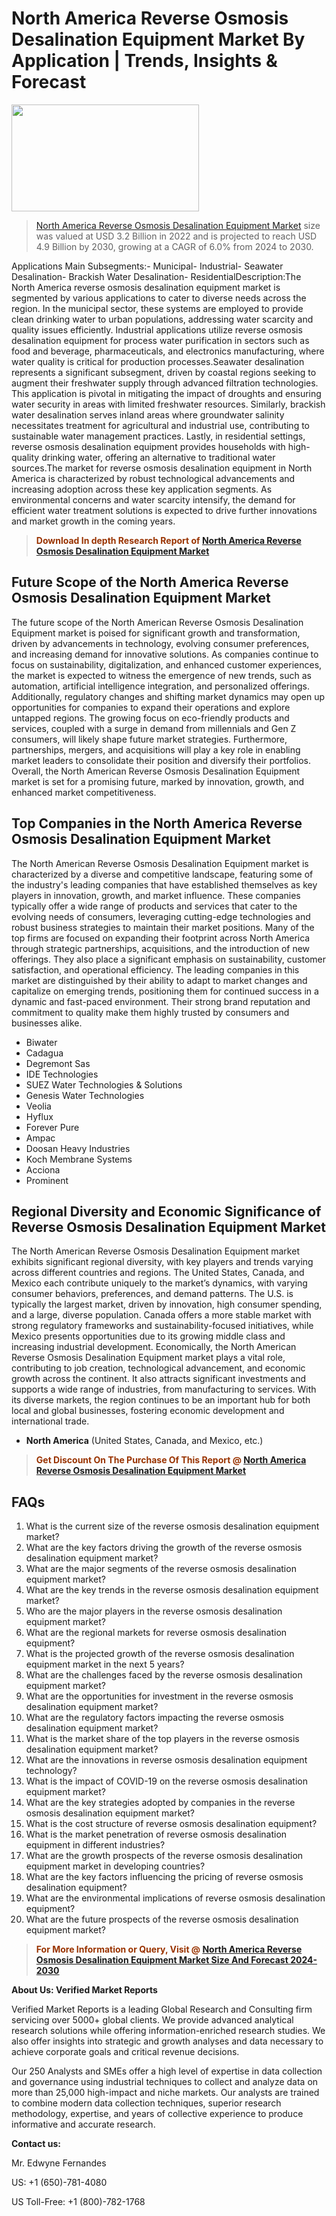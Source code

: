 <p><h1>North America Reverse Osmosis Desalination Equipment Market By Application | Trends, Insights & Forecast</h1><p><img class="aligncenter size-medium wp-image-105565" src="https://ffe5etoiles.com/wp-content/uploads/2025/01/MST7-300x171.png" alt="" width="300" height="171" /></p><blockquote><p><a href="https://www.verifiedmarketreports.com/download-sample/?rid=323994&utm_source=Github-NA&utm_medium=355" target="_blank">North America Reverse Osmosis Desalination Equipment Market</a> size was valued at USD 3.2 Billion in 2022 and is projected to reach USD 4.9 Billion by 2030, growing at a CAGR of 6.0% from 2024 to 2030.</p></blockquote>Applications Main Subsegments:- Municipal- Industrial- Seawater Desalination- Brackish Water Desalination- ResidentialDescription:The North America reverse osmosis desalination equipment market is segmented by various applications to cater to diverse needs across the region. In the municipal sector, these systems are employed to provide clean drinking water to urban populations, addressing water scarcity and quality issues efficiently. Industrial applications utilize reverse osmosis desalination equipment for process water purification in sectors such as food and beverage, pharmaceuticals, and electronics manufacturing, where water quality is critical for production processes.Seawater desalination represents a significant subsegment, driven by coastal regions seeking to augment their freshwater supply through advanced filtration technologies. This application is pivotal in mitigating the impact of droughts and ensuring water security in areas with limited freshwater resources. Similarly, brackish water desalination serves inland areas where groundwater salinity necessitates treatment for agricultural and industrial use, contributing to sustainable water management practices. Lastly, in residential settings, reverse osmosis desalination equipment provides households with high-quality drinking water, offering an alternative to traditional water sources.The market for reverse osmosis desalination equipment in North America is characterized by robust technological advancements and increasing adoption across these key application segments. As environmental concerns and water scarcity intensify, the demand for efficient water treatment solutions is expected to drive further innovations and market growth in the coming years.</p><blockquote><p><span style="color: #993300;"><strong>Download In depth Research Report of <a href="https://www.verifiedmarketreports.com/download-sample/?rid=323994&utm_source=Github-NA&utm_medium=355">North America Reverse Osmosis Desalination Equipment Market</a></strong></span></p></blockquote><h2>Future Scope of the North America Reverse Osmosis Desalination Equipment Market</h2><p>The future scope of the North American Reverse Osmosis Desalination Equipment market is poised for significant growth and transformation, driven by advancements in technology, evolving consumer preferences, and increasing demand for innovative solutions. As companies continue to focus on sustainability, digitalization, and enhanced customer experiences, the market is expected to witness the emergence of new trends, such as automation, artificial intelligence integration, and personalized offerings. Additionally, regulatory changes and shifting market dynamics may open up opportunities for companies to expand their operations and explore untapped regions. The growing focus on eco-friendly products and services, coupled with a surge in demand from millennials and Gen Z consumers, will likely shape future market strategies. Furthermore, partnerships, mergers, and acquisitions will play a key role in enabling market leaders to consolidate their position and diversify their portfolios. Overall, the North American Reverse Osmosis Desalination Equipment market is set for a promising future, marked by innovation, growth, and enhanced market competitiveness.</p><h2>Top Companies in the North America Reverse Osmosis Desalination Equipment Market</h2><p>The North American Reverse Osmosis Desalination Equipment market is characterized by a diverse and competitive landscape, featuring some of the industry's leading companies that have established themselves as key players in innovation, growth, and market influence. These companies typically offer a wide range of products and services that cater to the evolving needs of consumers, leveraging cutting-edge technologies and robust business strategies to maintain their market positions. Many of the top firms are focused on expanding their footprint across North America through strategic partnerships, acquisitions, and the introduction of new offerings. They also place a significant emphasis on sustainability, customer satisfaction, and operational efficiency. The leading companies in this market are distinguished by their ability to adapt to market changes and capitalize on emerging trends, positioning them for continued success in a dynamic and fast-paced environment. Their strong brand reputation and commitment to quality make them highly trusted by consumers and businesses alike.</p><p><ul><li>Biwater </li><li> Cadagua </li><li> Degremont Sas </li><li> IDE Technologies </li><li> SUEZ Water Technologies & Solutions </li><li> Genesis Water Technologies </li><li> Veolia </li><li> Hyflux </li><li> Forever Pure </li><li> Ampac </li><li> Doosan Heavy Industries </li><li> Koch Membrane Systems </li><li> Acciona </li><li> Prominent</li></ul></p><h2>Regional Diversity and Economic Significance of Reverse Osmosis Desalination Equipment Market</h2><p>The North American Reverse Osmosis Desalination Equipment market exhibits significant regional diversity, with key players and trends varying across different countries and regions. The United States, Canada, and Mexico each contribute uniquely to the market’s dynamics, with varying consumer behaviors, preferences, and demand patterns. The U.S. is typically the largest market, driven by innovation, high consumer spending, and a large, diverse population. Canada offers a more stable market with strong regulatory frameworks and sustainability-focused initiatives, while Mexico presents opportunities due to its growing middle class and increasing industrial development. Economically, the North American Reverse Osmosis Desalination Equipment market plays a vital role, contributing to job creation, technological advancement, and economic growth across the continent. It also attracts significant investments and supports a wide range of industries, from manufacturing to services. With its diverse markets, the region continues to be an important hub for both local and global businesses, fostering economic development and international trade.</p><ul> <li><strong>North America</strong> (United States, Canada, and Mexico, etc.)</li></ul><blockquote><p><span style="color: #993300;"><strong>Get Discount On The Purchase Of This Report @ <a href="https://www.verifiedmarketreports.com/ask-for-discount/?rid=323994&utm_source=Github-NA&utm_medium=355">North America Reverse Osmosis Desalination Equipment Market</a></strong></span></p></blockquote><h2>FAQs</h2><p><ol> <li>What is the current size of the reverse osmosis desalination equipment market?</div><div></li> <li>What are the key factors driving the growth of the reverse osmosis desalination equipment market?</div><div></li> <li>What are the major segments of the reverse osmosis desalination equipment market?</div><div></li> <li>What are the key trends in the reverse osmosis desalination equipment market?</div><div></li> <li>Who are the major players in the reverse osmosis desalination equipment market?</div><div></li> <li>What are the regional markets for reverse osmosis desalination equipment?</div><div></li> <li>What is the projected growth of the reverse osmosis desalination equipment market in the next 5 years?</div><div></li> <li>What are the challenges faced by the reverse osmosis desalination equipment market?</div><div></li> <li>What are the opportunities for investment in the reverse osmosis desalination equipment market?</div><div></li> <li>What are the regulatory factors impacting the reverse osmosis desalination equipment market?</div><div></li> <li>What is the market share of the top players in the reverse osmosis desalination equipment market?</div><div></li> <li>What are the innovations in reverse osmosis desalination equipment technology?</div><div></li> <li>What is the impact of COVID-19 on the reverse osmosis desalination equipment market?</div><div></li> <li>What are the key strategies adopted by companies in the reverse osmosis desalination equipment market?</div><div></li> <li>What is the cost structure of reverse osmosis desalination equipment?</div><div></li> <li>What is the market penetration of reverse osmosis desalination equipment in different industries?</div><div></li> <li>What are the growth prospects of the reverse osmosis desalination equipment market in developing countries?</div><div></li> <li>What are the key factors influencing the pricing of reverse osmosis desalination equipment?</div><div></li> <li>What are the environmental implications of reverse osmosis desalination equipment?</div><div></li> <li>What are the future prospects of the reverse osmosis desalination equipment market?</div><div></li></ol></p><blockquote><p><span style="color: #993300;"><strong>For More Information or Query, Visit @ <a href="https://www.verifiedmarketreports.com/product/reverse-osmosis-desalination-equipment-market/">North America Reverse Osmosis Desalination Equipment Market Size And Forecast 2024-2030</a></strong></span></p></blockquote><p><strong>About Us: Verified Market Reports</strong></p><p>Verified Market Reports is a leading Global Research and Consulting firm servicing over 5000+ global clients. We provide advanced analytical research solutions while offering information-enriched research studies. We also offer insights into strategic and growth analyses and data necessary to achieve corporate goals and critical revenue decisions.</p><p>Our 250 Analysts and SMEs offer a high level of expertise in data collection and governance using industrial techniques to collect and analyze data on more than 25,000 high-impact and niche markets. Our analysts are trained to combine modern data collection techniques, superior research methodology, expertise, and years of collective experience to produce informative and accurate research.</p><p><strong>Contact us:</strong></p><p>Mr. Edwyne Fernandes</p><p>US: +1 (650)-781-4080</p><p>US Toll-Free: +1 (800)-782-1768</p>
